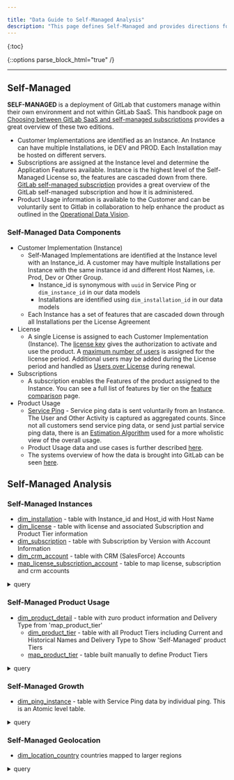 ```yaml
---

title: "Data Guide to Self-Managed Analysis"
description: "This page defines Self-Managed and provides directions for Self-Managed Data Analysis"
---
```




{:toc}

{::options parse_block_html="true" /}

---

## Self-Managed

**SELF-MANAGED** is a deployment of GitLab that customers manage within their own environment and not within GitLab SaaS. This handbook page on [Choosing between GitLab SaaS and self-managed subscriptions](https://about.gitlab.com/features/) provides a great overview of these two editions.

- Customer Implementations are identified as an Instance.  An Instance can have multiple Installations, ie DEV and PROD.    Each Installation may be hosted on different servers.
- Subscriptions are assigned at the Instance level and determine the Application Features available.  Instance is the highest level of the Self-Managed License so, the features are cascaded down from there.  [GitLab self-managed subscription](https://docs.gitlab.com/ee/subscriptions/self_managed/#gitlab-self-managed-subscription) provides a great overview of the GitLab self-managed subscription and how it is administered.
- Product Usage information is available to the Customer and can be voluntarily sent to Gitlab in collaboration to help enhance the product as outlined in the [Operational Data Vision](https://about.gitlab.com/handbook/customer-success/product-usage-data/).  

### Self-Managed Data Components

- Customer Implementation (Instance)
  - Self-Managed Implementations are identified at the Instance level with an Instance_id. A customer may have multiple Installations per Instance with the same instance id and different Host Names, i.e. Prod, Dev or Other Group.
    - Instance_id is synonymous with `uuid` in Service Ping or `dim_instance_id` in our data models
    - Installations are identified using `dim_installation_id` in our data models
  - Each Instance has a set of features that are cascaded down through all Installations per the License Agreement
- License
  - A single License is assigned to each Customer Implementation (Instance).  The [license key](https://about.gitlab.com/pricing/#how-does-the-license-key-work) gives the authorization to activate and use the product. A [maximum number of users](https://docs.gitlab.com/ee/subscriptions/self_managed/#maximum-users) is assigned for the license period.  Additional users may be added during the License period and handled as [Users over License](https://docs.gitlab.com/ee/subscriptions/self_managed/#users-over-license) during renewal.
- Subscriptions
  - A subscription enables the Features of the product assigned to the Instance.   You can see a full list of features by tier on the [feature comparison](https://about.gitlab.com/pricing/feature-comparison/) page.
- Product Usage
  - [Service Ping](https://docs.gitlab.com/ee/development/service_ping/) -  Service ping data is sent voluntarily from an Instance.  The User and Other Activity is captured as aggregated counts. Since not all customers send service ping data, or send just partial service ping data, there is an [Estimation Algorithm](https://about.gitlab.com/handbook/business-technology/data-team/data-catalog/xmau-analysis/estimation-xmau-algorithm.html) used for a more wholistic view of the overall usage.
  - Product Usage data and use cases is further described [here](https://about.gitlab.com/handbook/business-technology/data-team/data-catalog/product-usage-data/).
  - The systems overview of how the data is brought into GitLab can be seen [here](/handbook/product/analytics-instrumentation-guide/#systems-overview).

## Self-Managed Analysis

### Self-Managed Instances
- [dim_installation](https://gitlab-data.gitlab.io/analytics/#!/model/model.gitlab_snowflake.dim_installation) - table with Instance_id and Host_id with Host Name
- [dim_license](https://gitlab-data.gitlab.io/analytics/#!/model/model.gitlab_snowflake.dim_license) - table with license and associated Subscription and Product Tier information
- [dim_subscription](https://gitlab-data.gitlab.io/analytics/#!/model/model.gitlab_snowflake.dim_subscription) - table with Subscription by Version with Account Information
- [dim_crm_account](https://gitlab-data.gitlab.io/analytics/#!/model/model.gitlab_snowflake.dim_crm_account) - table with CRM (SalesForce) Accounts
- [map_license_subscription_account](https://gitlab-data.gitlab.io/analytics/#!/model/model.gitlab_snowflake.map_license_subscription_account) - table to map license, subscription and crm accounts  

<details>
<summary markdown="span">query</summary>

```
SELECT * FROM prod.common.dim_installation ORDER BY dim_instance_id, host_name
```

```
SELECT * FROM prod.common.dim_license ORDER BY license_start_date DESC
```

```
SELECT * FROM prod.common.dim_subscription ORDER BY dim_subscription_id
```

```
SELECT * FROM prod.restricted_safe_common.dim_crm_account ORDER BY dim_crm_account_id
```

```
SELECT * FROM prod.common_mapping.map_license_subscription_account ORDER BY dim_parent_crm_account_id, dim_crm_account_id, dim_license_id, dim_subscription_id
```

</details>

### Self-Managed Product Usage
- [dim_product_detail](https://gitlab-data.gitlab.io/analytics/#!/model/model.gitlab_snowflake.dim_product_detail) - table with zuro product information and Delivery Type from 'map_product_tier'
  - [dim_product_tier](https://gitlab-data.gitlab.io/analytics/#!/model/model.gitlab_snowflake.dim_product_tier) - table with all Product Tiers including Current and Historical Names and Delivery Type to Show 'Self-Managed' product Tiers
  - [map_product_tier](https://gitlab-data.gitlab.io/analytics/#!/model/model.gitlab_snowflake.map_product_tier) - table built manually to define Product Tiers


<details>
<summary markdown="span">query</summary>

```
SELECT * FROM PROD.common.dim_product_detail ORDER BY product_rate_plan_charge_id
```

```
SELECT * FROM PROD.common.dim_product_tier ORDER BY product_tier_name;
```

```
SELECT * FROM PROD.common_mapping.map_product_tier WHERE product_delivery_type = 'Self-Managed' ORDER BY product_rate_plan_name;
```

```
SELECT TOP 5 * FROM PROD.common.dim_ping_instance WHERE ping_delivery_type = 'Self-Managed';
```

</details>



### Self-Managed Growth
- [dim_ping_instance](https://gitlab-data.gitlab.io/analytics/#!/model/model.gitlab_snowflake.dim_ping_instance?g_v=1&g_i=%2Bdim_ping_instance%2B) - table with Service Ping data by individual ping.  This is an Atomic level table.  


<details>
<summary markdown="span">query</summary>

```
-- Year over Year Ping Count Comparison (counting Last Pings of the Month Only)
WITH ping AS (
    
    SELECT 
        ping.ping_delivery_type,
        date.date_id AS date_month_id, 
        COUNT(1) AS distinct_ping_count
    FROM 
        prod.common.dim_ping_instance   ping
        LEFT JOIN prod.common.dim_date  date
        ON ping.ping_created_date_month = date.date_actual
    WHERE
        ping.is_last_ping_of_month = 'TRUE'                 -- Last ping of the Month for an Installation
    GROUP BY
        ping_delivery_type,
        date_id  

)

SELECT 
    cy_ping.ping_delivery_type,
    cy_ping.date_month_id AS cy_date_month_id, 
    cy_ping.distinct_ping_count AS cy_ping_count,
    --ly_ping.date_month_id AS ly_date_month_id,
    ly_ping.distinct_ping_count AS ly_ping_count,
    --py_ping.date_month_id AS py_date_month_id,
    py_ping.distinct_ping_count AS py_ping_count,
    --ppy_ping.date_month_id AS ppy_date_month_id,
    ppy_ping.distinct_ping_count AS ppy_ping_count
FROM 
    ping                                    cy_ping                 -- current year ping
    LEFT JOIN ping                          ly_ping                 -- last year ping
    ON cy_ping.ping_delivery_type = ly_ping.ping_delivery_type
    AND cy_ping.date_month_id - 10000 = ly_ping.date_month_id
    LEFT JOIN ping                          py_ping
    ON cy_ping.ping_delivery_type = py_ping.ping_delivery_type        -- prior year ping
    AND cy_ping.date_month_id - 20000 = py_ping.date_month_id
    LEFT JOIN ping                          ppy_ping
    ON cy_ping.ping_delivery_type = ppy_ping.ping_delivery_type        -- prior prior year ping
    AND cy_ping.date_month_id - 30000 = ppy_ping.date_month_id
WHERE 
    cy_ping.ping_delivery_type = 'Self-Managed' 
    AND cy_ping.date_month_id BETWEEN 20220101 AND 20220201
```

</details>

### Self-Managed Geolocation
- [dim_location_country](https://gitlab-data.gitlab.io/analytics/#!/model/model.gitlab_snowflake.dim_location_country) countries mapped to larger regions

<details>
<summary markdown="span">query</summary>

```
SELECT * FROM prod.common.dim_location_country ORDER BY continent_name, country_name
```

```
-- Ping Count by Region, Continent, Country
SELECT 
    dim_location_country.location_region_name_map,
    dim_location_country.continent_name,
    dim_location_country.country_name,
    COUNT(*) ping_count
FROM 
    prod.common.fct_ping_instance
    LEFT JOIN prod.common.dim_location_country
    ON fct_ping_instance.dim_location_country_id = dim_location_country.dim_location_country_id
WHERE
    dim_location_country.location_region_name_map = 'EMEA'
    AND TO_DATE(fct_ping_instance.ping_created_at) >= DATEADD(DAY,-2,GETDATE())
GROUP BY
    dim_location_country.location_region_name_map,
    dim_location_country.continent_name,
    dim_location_country.country_name
ORDER BY
    dim_location_country.location_region_name_map,
    dim_location_country.continent_name,
    dim_location_country.country_name
 ```

</details>

